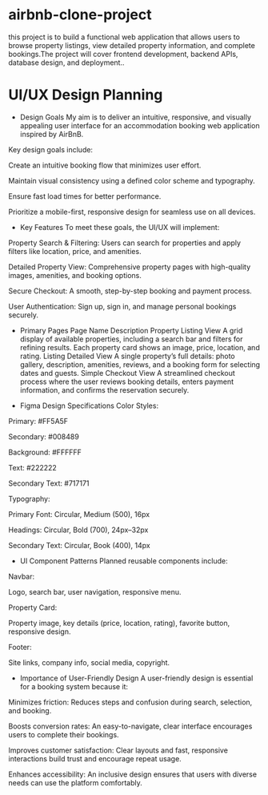 # airbnb-clone-project

this project is to build a functional web application that allows users to browse property listings, view detailed property information, and complete bookings.The project will cover frontend development, backend APIs, database design, and deployment..

# UI/UX Design Planning
- Design Goals
My aim is to deliver an intuitive, responsive, and visually appealing user interface for an accommodation booking web application inspired by AirBnB.

 Key design goals include:

Create an intuitive booking flow that minimizes user effort.

Maintain visual consistency using a defined color scheme and typography.

Ensure fast load times for better performance.

Prioritize a mobile-first, responsive design for seamless use on all devices.

- Key Features
To meet these goals, the UI/UX will implement:

Property Search & Filtering: Users can search for properties and apply filters like location, price, and amenities.

Detailed Property View: Comprehensive property pages with high-quality images, amenities, and booking options.

Secure Checkout: A smooth, step-by-step booking and payment process.

User Authentication: Sign up, sign in, and manage personal bookings securely.

- Primary Pages
Page Name	Description
Property Listing View	A grid display of available properties, including a search bar and filters for refining results. Each property card shows an image, price, location, and rating.
Listing Detailed View	A single property’s full details: photo gallery, description, amenities, reviews, and a booking form for selecting dates and guests.
Simple Checkout View	A streamlined checkout process where the user reviews booking details, enters payment information, and confirms the reservation securely.

- Figma Design Specifications
Color Styles:

Primary: #FF5A5F

Secondary: #008489

Background: #FFFFFF

Text: #222222

Secondary Text: #717171

Typography:

Primary Font: Circular, Medium (500), 16px

Headings: Circular, Bold (700), 24px–32px

Secondary Text: Circular, Book (400), 14px

- UI Component Patterns
Planned reusable components include:

Navbar:

Logo, search bar, user navigation, responsive menu.

Property Card:

Property image, key details (price, location, rating), favorite button, responsive design.

Footer:

Site links, company info, social media, copyright.

- Importance of User-Friendly Design
A user-friendly design is essential for a booking system because it:

Minimizes friction: Reduces steps and confusion during search, selection, and booking.

Boosts conversion rates: An easy-to-navigate, clear interface encourages users to complete their bookings.

Improves customer satisfaction: Clear layouts and fast, responsive interactions build trust and encourage repeat usage.

Enhances accessibility: An inclusive design ensures that users with diverse needs can use the platform comfortably.
